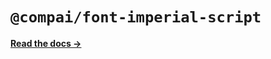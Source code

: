 # `@compai/font-imperial-script`

[**Read the docs &rarr;**](https://components.ai/docs/typefaces/imperial-script)
